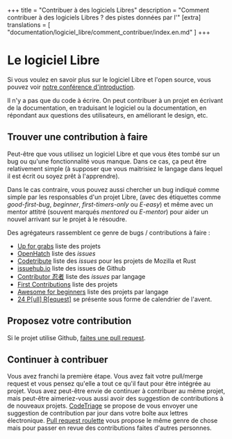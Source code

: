 +++
title = "Contribuer à des logiciels Libres"
description = "Comment contribuer à des logiciels Libres ? des pistes données par l'"
[extra]
translations = [
    "documentation/logiciel_libre/comment_contribuer/index.en.md"
]
+++

# Le logiciel Libre

Si vous voulez en savoir plus sur le logiciel Libre et l'open source, vous
pouvez voir [notre conférence
d'introduction](@/activités/conférences/introduction_libre_open_source/index.fr.md).

Il n'y a pas que du code à écrire. On peut contribuer à un projet en écrivant
de la documentation, en traduisant le logiciel ou la documentation, en
répondant aux questions des utilisateurs, en améliorant le design, etc.

## Trouver une contribution à faire

Peut-être que vous utilisez un logiciel Libre et que vous êtes tombé sur un bug
ou qu'une fonctionnalité vous manque. Dans ce cas, ça peut être relativement
simple (à supposer que vous maitrisiez le langage dans lequel il est écrit ou
soyez prêt à l'apprendre).

Dans le cas contraire, vous pouvez aussi chercher un bug indiqué comme simple
par les responsables d'un projet Libre, (avec des étiquettes comme
_good-first-bug_, _beginner_, _first-timers-only_ ou _E-easy_) et même avec un
mentor attitré (souvent marqués _mentored_ ou _E-mentor_) pour aider un nouvel
arrivant sur le projet à le résoudre.

Des agrégateurs rassemblent ce genre de bugs / contributions à faire :

- [Up for grabs](https://up-for-grabs.net/) liste des projets
- [OpenHatch](https://openhatch.org/search/) liste des _issues_
- [Codetribute](https://codetribute.mozilla.org/) liste des _issues_ pour les projets de Mozilla et Rust
- [issuehub.io](http://issuehub.io/) liste des issues de Github
- [Contributor 忍者](https://contributor.ninja/) liste des _issues_ par langage
- [First Contributions](https://firstcontributions.github.io/) liste des projets
- [Awesome for beginners](https://github.com/MunGell/awesome-for-beginners#readme) liste des projets par langage
- [24 P[ull] R[equest]](https://24pullrequests.com/) se présente sous forme de calendrier de l'avent.

## Proposez votre contribution

Si le projet utilise Github, [faites une pull request](@/documentation/logiciel_libre/pull_request/index.fr.md).

## Continuer à contribuer

Vous avez franchi la première étape. Vous avez fait votre pull/merge request et
vous pensez qu'elle a tout ce qu'il faut pour être intégrée au projet. Vous
avez peut-être envie de continuer à contribuer au même projet, mais peut-être
aimeriez-vous aussi avoir des suggestion de contributions à de nouveaux
projets.
[CodeTriage](https://www.codetriage.com/) se propose de vous envoyer une
suggestion de contribution par jour dans votre boîte aux lettres électronique.
[Pull request roulette](http://www.pullrequestroulette.com/) vous propose le
même genre de chose mais pour passer en revue des contributions faites d'autres
personnes.
